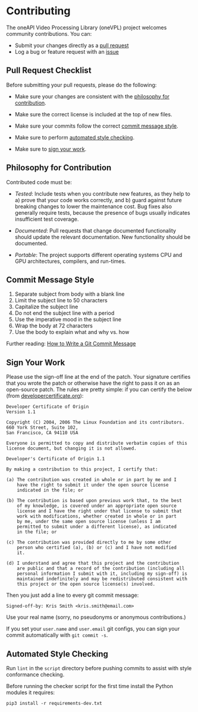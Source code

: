 # Contributing

The oneAPI Video Processing Library (oneVPL) project welcomes community
contributions. You can:

- Submit your changes directly as a [pull request](https://github.com/oneapi-src/oneVPL/pulls)
- Log a bug or feature request with an [issue](https://github.com/oneapi-src/oneVPL/issues)

## Pull Request Checklist

Before submitting your pull requests, please do the following:

- Make sure your changes are consistent with the
  [philosophy for contribution](#philosophy-for-contribution).

- Make sure the correct license is included at the top of new files.

- Make sure your commits follow the correct
  [commit message style](#commit-message-style).

- Make sure to perform [automated style checking](#automated-style-checking).

- Make sure to [sign your work](#sign-your-work).


## Philosophy for Contribution

Contributed code must be:

- *Tested*: Include tests when you contribute new features, as they help to a)
  prove that your code works correctly, and b) guard against future breaking
  changes to lower the maintenance cost. Bug fixes also generally require tests,
  because the presence of bugs usually indicates insufficient test coverage.

- *Documented*: Pull requests that change documented functionality should update
  the relevant documentation. New functionality should be documented.

- *Portable*: The project supports different operating systems CPU and GPU
  architectures, compilers, and run-times.

## Commit Message Style

1.  Separate subject from body with a blank line
2.  Limit the subject line to 50 characters
3.  Capitalize the subject line
4.  Do not end the subject line with a period
5.  Use the imperative mood in the subject line
6.  Wrap the body at 72 characters
7.  Use the body to explain what and why vs. how

Further reading:
[How to Write a Git Commit Message](https://chris.beams.io/posts/git-commit/)

## Sign Your Work

Please use the sign-off line at the end of the patch. Your signature certifies
that you wrote the patch or otherwise have the right to pass it on as an
open-source patch. The rules are pretty simple: if you can certify
the below (from [developercertificate.org](http://developercertificate.org/)):

```
Developer Certificate of Origin
Version 1.1

Copyright (C) 2004, 2006 The Linux Foundation and its contributors.
660 York Street, Suite 102,
San Francisco, CA 94110 USA

Everyone is permitted to copy and distribute verbatim copies of this
license document, but changing it is not allowed.

Developer's Certificate of Origin 1.1

By making a contribution to this project, I certify that:

(a) The contribution was created in whole or in part by me and I
    have the right to submit it under the open source license
    indicated in the file; or

(b) The contribution is based upon previous work that, to the best
    of my knowledge, is covered under an appropriate open source
    license and I have the right under that license to submit that
    work with modifications, whether created in whole or in part
    by me, under the same open source license (unless I am
    permitted to submit under a different license), as indicated
    in the file; or

(c) The contribution was provided directly to me by some other
    person who certified (a), (b) or (c) and I have not modified
    it.

(d) I understand and agree that this project and the contribution
    are public and that a record of the contribution (including all
    personal information I submit with it, including my sign-off) is
    maintained indefinitely and may be redistributed consistent with
    this project or the open source license(s) involved.
```

Then you just add a line to every git commit message:

    Signed-off-by: Kris Smith <kris.smith@email.com>

Use your real name (sorry, no pseudonyms or anonymous contributions.)

If you set your `user.name` and `user.email` git configs, you can sign your
commit automatically with `git commit -s`.

## Automated Style Checking

Run `lint` in the `script` directory before pushing commits to assist with style
conformance checking.

Before running the checker script for the first time install the Python modules
it requires:

```
pip3 install -r requirements-dev.txt
```
